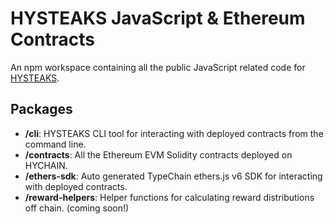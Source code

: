 # HYSTEAKS JavaScript & Ethereum Contracts

An npm workspace containing all the public JavaScript related code for [HYSTEAKS](https://www.hysteaks.com).

## Packages

- __/cli__: HYSTEAKS CLI tool for interacting with deployed contracts from the command line.
- __/contracts__: All the Ethereum EVM Solidity contracts deployed on HYCHAIN.
- __/ethers-sdk__: Auto generated TypeChain ethers.js v6 SDK for interacting with deployed contracts.
- __/reward-helpers__: Helper functions for calculating reward distributions off chain. (coming soon!)
